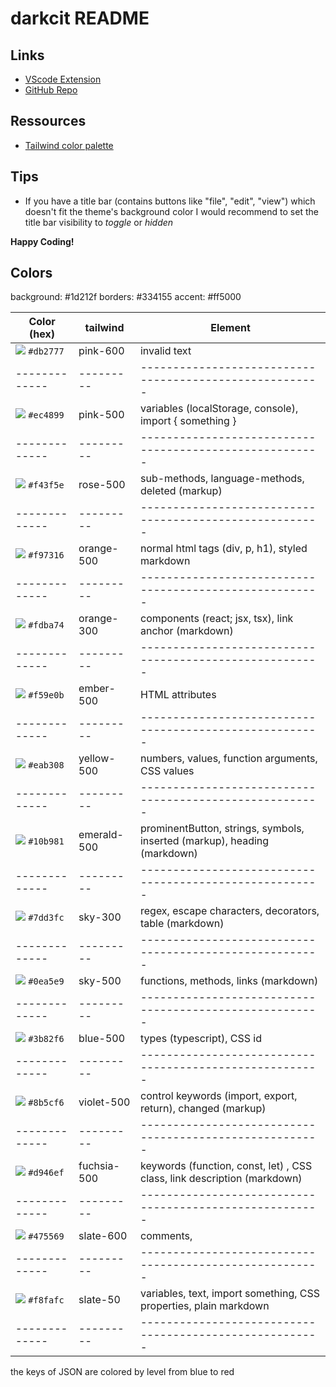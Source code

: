 # darkcit README

## Links

-   [VScode Extension](https://marketplace.visualstudio.com/items?itemName=cit116.darkcit)
-   [GitHub Repo](https://github.com/riedadr/darkCIT)

## Ressources

-   [Tailwind color palette](https://tailwindcss.com/docs/customizing-colors#default-color-palette)

## Tips

-   If you have a title bar (contains buttons like "file", "edit", "view") which doesn't fit the theme's background color I would recommend to set the title bar visibility to _toggle_ or _hidden_

**Happy Coding!**

## Colors

background: #1d212f
borders: #334155
accent: #ff5000

| Color (hex)                                                     | tailwind    | Element                                                                  |
| --------------------------------------------------------------- | ----------- | ------------------------------------------------------------------------ |
| ![](https://via.placeholder.com/15/f03c15/db2777.png) `#db2777` | pink-600    | invalid text                                                             |
| -------------                                                   | ---------   | -------------------------------------------------------                  |
| ![](https://via.placeholder.com/15/f03c15/ec4899.png) `#ec4899` | pink-500    | variables (localStorage, console), import { something }                  |
| -------------                                                   | ---------   | -------------------------------------------------------                  |
| ![](https://via.placeholder.com/15/f03c15/f43f5e.png) `#f43f5e` | rose-500    | sub-methods, language-methods, deleted (markup)                          |
| -------------                                                   | ---------   | -------------------------------------------------------                  |
| ![](https://via.placeholder.com/15/f03c15/f97316.png) `#f97316` | orange-500  | normal html tags (div, p, h1), styled markdown                           |
| -------------                                                   | ---------   | -------------------------------------------------------                  |
| ![](https://via.placeholder.com/15/f03c15/fdba74.png) `#fdba74` | orange-300  | components (react; jsx, tsx), link anchor (markdown)                     |
| -------------                                                   | ---------   | -------------------------------------------------------                  |
| ![](https://via.placeholder.com/15/f03c15/f59e0b.png) `#f59e0b` | ember-500   | HTML attributes                                                          |
| -------------                                                   | ---------   | -------------------------------------------------------                  |
| ![](https://via.placeholder.com/15/f03c15/eab308.png) `#eab308` | yellow-500  | numbers, values, function arguments, CSS values                          |
| -------------                                                   | ---------   | -------------------------------------------------------                  |
| ![](https://via.placeholder.com/15/f03c15/10b981.png) `#10b981` | emerald-500 | prominentButton, strings, symbols, inserted (markup), heading (markdown) |
| -------------                                                   | ---------   | -------------------------------------------------------                  |
| ![](https://via.placeholder.com/15/f03c15/7dd3fc.png) `#7dd3fc` | sky-300     | regex, escape characters, decorators, table (markdown)                   |
| -------------                                                   | ---------   | -------------------------------------------------------                  |
| ![](https://via.placeholder.com/15/f03c15/0ea5e9.png) `#0ea5e9` | sky-500     | functions, methods, links (markdown)                                     |
| -------------                                                   | ---------   | -------------------------------------------------------                  |
| ![](https://via.placeholder.com/15/f03c15/3b82f6.png) `#3b82f6` | blue-500    | types (typescript), CSS id                                               |
| -------------                                                   | ---------   | -------------------------------------------------------                  |
| ![](https://via.placeholder.com/15/f03c15/8b5cf6.png) `#8b5cf6` | violet-500  | control keywords (import, export, return), changed (markup)              |
| -------------                                                   | ---------   | -------------------------------------------------------                  |
| ![](https://via.placeholder.com/15/f03c15/d946ef.png) `#d946ef` | fuchsia-500 | keywords (function, const, let) , CSS class, link description (markdown) |
| -------------                                                   | ---------   | -------------------------------------------------------                  |
| ![](https://via.placeholder.com/15/f03c15/475569.png) `#475569` | slate-600   | comments,                                                                |
| -------------                                                   | ---------   | -------------------------------------------------------                  |
| ![](https://via.placeholder.com/15/f03c15/f8fafc.png) `#f8fafc` | slate-50    | variables, text, import something, CSS properties, plain markdown        |
| -------------                                                   | ---------   | -------------------------------------------------------                  |

the keys of JSON are colored by level from blue to red
